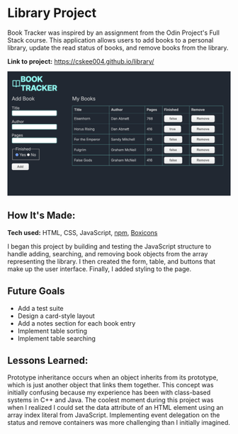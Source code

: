 # Library Project

Book Tracker was inspired by an assignment from the Odin Project's Full Stack course. This application allows users to add books to a personal library, update the read status of books, and remove books from the library.

**Link to project:** https://cskee004.github.io/library/

![screenshot](screenshot.png)

## How It's Made:

**Tech used:** HTML, CSS, JavaScript, [npm](https://www.npmjs.com/), [Boxicons](https://github.com/atisawd/boxicons)

I began this project by building and testing the JavaScript structure to handle adding, searching, and removing book objects from the array representing the library. I then created the form, table, and buttons that make up the user interface. Finally, I added styling to the page. 

## Future Goals

- Add a test suite 
- Design a card-style layout 
- Add a notes section for each book entry 
- Implement table sorting 
- Implement table searching


## Lessons Learned:

Prototype inheritance occurs when an object inherits from its prototype, which is just another object that links them together. This concept was initially confusing because my experience has been with class-based systems in C++ and Java. The coolest moment during this project was when I realized I could set the data attribute of an HTML element using an array index literal from JavaScript. Implementing event delegation on the status and remove containers was more challenging than I initially imagined. 
